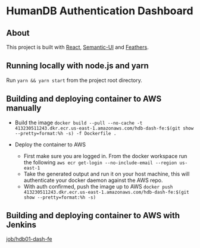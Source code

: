 # HumanDB Authentication Dashboard

## About

This project is built with [React](https://reactjs.org/), [Semantic-UI](https://semantic-ui.com/) and [Feathers](http://feathersjs.com).

## Running locally with node.js and yarn

Run `yarn && yarn start` from the project root directory.

## Building and deploying container to AWS manually
- Build the image
`docker build --pull --no-cache -t 413230511243.dkr.ecr.us-east-1.amazonaws.com/hdb-dash-fe:$(git show --pretty=format:%h -s) -f Dockerfile .`

- Deploy the container to AWS
  - First make sure you are logged in. From the docker workspace run the following
  `aws ecr get-login --no-include-email --region us-east-1`
  - Take the generated output and run it on your host machine, this will authenticate your docker daemon against the AWS repo.
  - With auth confirmed, push the image up to AWS
  `docker push 413230511243.dkr.ecr.us-east-1.amazonaws.com/hdb-dash-fe:$(git show --pretty=format:%h -s)`

## Building and deploying container to AWS with Jenkins

[job/hdb01-dash-fe](https://build.humandb.ai/job/hdb01-proto/job/hdb01-app-services/job/hdb01-dash/job/hdb01-dash-fe/)

